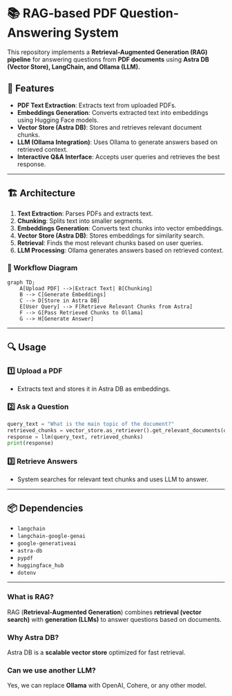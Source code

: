 # 📚 RAG-based PDF Question-Answering System

This repository implements a **Retrieval-Augmented Generation (RAG) pipeline** for answering questions from **PDF documents** using **Astra DB (Vector Store), LangChain, and Ollama (LLM).**

## 🚀 Features
- **PDF Text Extraction**: Extracts text from uploaded PDFs.
- **Embeddings Generation**: Converts extracted text into embeddings using Hugging Face models.
- **Vector Store (Astra DB)**: Stores and retrieves relevant document chunks.
- **LLM (Ollama Integration)**: Uses Ollama to generate answers based on retrieved context.
- **Interactive Q&A Interface**: Accepts user queries and retrieves the best response.

---

## 🏗️ Architecture

1. **Text Extraction**: Parses PDFs and extracts text.
2. **Chunking**: Splits text into smaller segments.
3. **Embeddings Generation**: Converts text chunks into vector embeddings.
4. **Vector Store (Astra DB)**: Stores embeddings for similarity search.
5. **Retrieval**: Finds the most relevant chunks based on user queries.
6. **LLM Processing**: Ollama generates answers based on retrieved context.

### 🔹 Workflow Diagram
```mermaid
graph TD;
    A[Upload PDF] -->|Extract Text| B[Chunking]
    B --> C[Generate Embeddings]
    C --> D[Store in Astra DB]
    E[User Query] --> F[Retrieve Relevant Chunks from Astra]
    F --> G[Pass Retrieved Chunks to Ollama]
    G --> H[Generate Answer]
```

---

## 🔍 Usage

### 1️⃣ Upload a PDF
- Extracts text and stores it in Astra DB as embeddings.

### 2️⃣ Ask a Question
```python
query_text = "What is the main topic of the document?"
retrieved_chunks = vector_store.as_retriever().get_relevant_documents(query_text)
response = llm(query_text, retrieved_chunks)
print(response)
```

### 3️⃣ Retrieve Answers
- System searches for relevant text chunks and uses LLM to answer.

---

## 📦 Dependencies
- `langchain`
- `langchain-google-genai`
- `google-generativeai`
- `astra-db`
- `pypdf`
- `huggingface_hub`
- `dotenv`

---


### What is RAG?
RAG (**Retrieval-Augmented Generation**) combines **retrieval (vector search)** with **generation (LLMs)** to answer questions based on documents.

### Why Astra DB?
Astra DB is a **scalable vector store** optimized for fast retrieval.

### Can we use another LLM?
Yes, we can replace **Ollama** with OpenAI, Cohere, or any other model.




